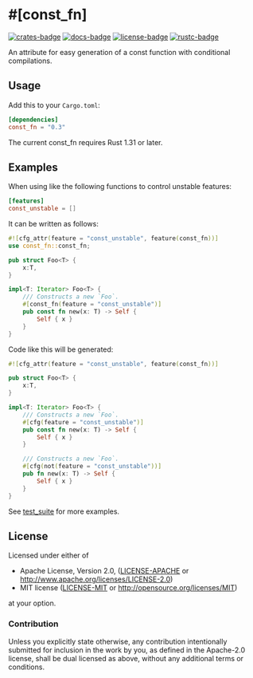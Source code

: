 # \#\[const\_fn\]

[![crates-badge]][crates-url]
[![docs-badge]][docs-url]
[![license-badge]][license]
[![rustc-badge]][rustc-url]

[crates-badge]: https://img.shields.io/crates/v/const_fn.svg
[crates-url]: https://crates.io/crates/const_fn
[docs-badge]: https://docs.rs/const_fn/badge.svg
[docs-url]: https://docs.rs/const_fn
[license-badge]: https://img.shields.io/crates/l/const_fn.svg
[license]: #license
[rustc-badge]: https://img.shields.io/badge/rustc-1.31+-lightgray.svg
[rustc-url]: https://blog.rust-lang.org/2018/12/06/Rust-1.31-and-rust-2018.html

An attribute for easy generation of a const function with conditional compilations.

## Usage

Add this to your `Cargo.toml`:

```toml
[dependencies]
const_fn = "0.3"
```

The current const_fn requires Rust 1.31 or later.

## Examples

When using like the following functions to control unstable features:

```toml
[features]
const_unstable = []
```

It can be written as follows:

```rust
#![cfg_attr(feature = "const_unstable", feature(const_fn))]
use const_fn::const_fn;

pub struct Foo<T> {
    x:T,
}

impl<T: Iterator> Foo<T> {
    /// Constructs a new `Foo`.
    #[const_fn(feature = "const_unstable")]
    pub const fn new(x: T) -> Self {
        Self { x }
    }
}
```

Code like this will be generated:

```rust
#![cfg_attr(feature = "const_unstable", feature(const_fn))]

pub struct Foo<T> {
    x:T,
}

impl<T: Iterator> Foo<T> {
    /// Constructs a new `Foo`.
    #[cfg(feature = "const_unstable")]
    pub const fn new(x: T) -> Self {
        Self { x }
    }

    /// Constructs a new `Foo`.
    #[cfg(not(feature = "const_unstable"))]
    pub fn new(x: T) -> Self {
        Self { x }
    }
}
```

See [test_suite] for more examples.

[test_suite]: https://github.com/taiki-e/const_fn/tree/master/test_suite

## License

Licensed under either of

* Apache License, Version 2.0, ([LICENSE-APACHE](LICENSE-APACHE) or <http://www.apache.org/licenses/LICENSE-2.0>)
* MIT license ([LICENSE-MIT](LICENSE-MIT) or <http://opensource.org/licenses/MIT>)

at your option.

### Contribution

Unless you explicitly state otherwise, any contribution intentionally submitted for inclusion in the work by you, as defined in the Apache-2.0 license, shall be dual licensed as above, without any additional terms or conditions.
